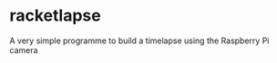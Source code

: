 racketlapse
===========

A very simple programme to build a timelapse using the Raspberry Pi camera
